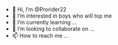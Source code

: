 - 👋 Hi, I’m @Prorider22
- 👀 I’m interested in boys who will top me
- 🌱 I’m currently learning ...
- 💞️ I’m looking to collaborate on ...
- 📫 How to reach me ...

<!---
Prorider22/Prorider22 is a ✨ special ✨ repository because its `README.md` (this file) appears on your GitHub profile.
You can click the Preview link to take a look at your changes.
--->
